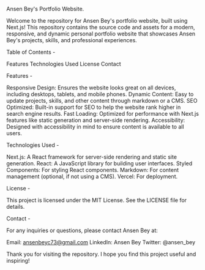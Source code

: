 
Ansen Bey's Portfolio Website.

Welcome to the repository for Ansen Bey's portfolio website, built using Next.js! This repository contains the source code and assets for a modern, responsive, and dynamic personal portfolio website that showcases Ansen Bey's projects, skills, and professional experiences.

Table of Contents -

Features
Technologies Used
License
Contact

Features -

Responsive Design: Ensures the website looks great on all devices, including desktops, tablets, and mobile phones.
Dynamic Content: Easy to update projects, skills, and other content through markdown or a CMS.
SEO Optimized: Built-in support for SEO to help the website rank higher in search engine results.
Fast Loading: Optimized for performance with Next.js features like static generation and server-side rendering.
Accessibility: Designed with accessibility in mind to ensure content is available to all users.

Technologies Used -

Next.js: A React framework for server-side rendering and static site generation.
React: A JavaScript library for building user interfaces.
Styled Components: For styling React components.
Markdown: For content management (optional, if not using a CMS).
Vercel: For deployment.

License -

This project is licensed under the MIT License. See the LICENSE file for details.

Contact -

For any inquiries or questions, please contact Ansen Bey at:

Email: ansenbeyc73@gmail.com
LinkedIn: Ansen Bey
Twitter: @ansen_bey

Thank you for visiting the repository. I hope you find this project useful and inspiring!
